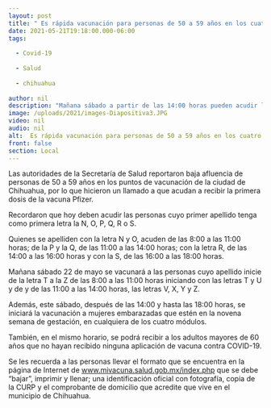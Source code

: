 ```yaml
---
layout: post
title: " Es rápida vacunación para personas de 50 a 59 años en los cuatro puntos de la ciudad de Chihuahua"
date: 2021-05-21T19:18:00.000-06:00
tags:
  
  - Covid-19
  
  - Salud
  
  - chihuahua
  
author: nil
description: "Mañana sábado a partir de las 14:00 horas pueden acudir las mujeres embarazadas en novena semana de gestación, así como adultos mayores de 60 que no hayan recibido ninguna otra dosis"
image: /uploads/2021/images-Diapositiva3.JPG
video: nil
audio: nil
alt:  Es rápida vacunación para personas de 50 a 59 años en los cuatro puntos de la ciudad de Chihuahua
front: false
section: Local
---
```


Las autoridades de la Secretaría de Salud reportaron baja afluencia de personas de 50 a 59 años en los puntos de vacunación de la ciudad de Chihuahua, por lo que hicieron un llamado a que acudan a recibir la primera dosis de la vacuna Pfizer.

 

Recordaron que hoy deben acudir las personas cuyo primer apellido tenga como primera letra la N, O, P, Q, R o S.

 

Quienes se apelliden con la letra N y O, acuden de las 8:00 a las 11:00 horas; de la P y  la Q, de las 11:00 a las 14:00 horas; con la letra R, de las 14:00 a las 16:00 horas y con la S, de las 16:00 a las 18:00 horas.

 

Mañana sábado 22 de mayo se vacunará a las personas cuyo apellido inicie de la letra T a la Z de las 8:00 a las 11:00 horas iniciando con las letras T y U y de y de las 11:00 a las 14:00 horas, las letras V, X, Y y Z.

 

Además, este sábado, después de las 14:00 y hasta las 18:00 horas, se iniciará la vacunación a mujeres embarazadas que estén en la novena semana de gestación, en cualquiera de los cuatro módulos.

 

También, en el mismo horario, se podrá recibir a los adultos mayores de 60 años que no hayan recibido ninguna aplicación de vacuna contra COVID-19.

 

Se les recuerda a las personas llevar el formato que se encuentra en la página de Internet de www.mivacuna.salud.gob.mx/index.php que se debe “bajar”, imprimir y llenar; una identificación oficial con fotografía, copia de la CURP y el comprobante de domicilio que acredite que vive en el municipio de Chihuahua. 